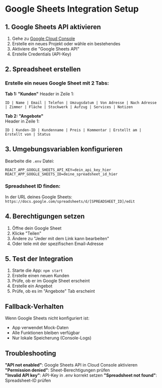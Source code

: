 # Google Sheets Integration Setup

## 1. Google Sheets API aktivieren

1. Gehe zu [Google Cloud Console](https://console.cloud.google.com)
2. Erstelle ein neues Projekt oder wähle ein bestehendes
3. Aktiviere die "Google Sheets API"
4. Erstelle Credentials (API-Key)

## 2. Spreadsheet erstellen

### Erstelle ein neues Google Sheet mit 2 Tabs:

**Tab 1: "Kunden"**
Header in Zeile 1:
```
ID | Name | Email | Telefon | Umzugsdatum | Von Adresse | Nach Adresse | Zimmer | Fläche | Stockwerk | Aufzug | Services | Notizen
```

**Tab 2: "Angebote"**  
Header in Zeile 1:
```
ID | Kunden-ID | Kundenname | Preis | Kommentar | Erstellt am | Erstellt von | Status
```

## 3. Umgebungsvariablen konfigurieren

Bearbeite die `.env` Datei:

```env
REACT_APP_GOOGLE_SHEETS_API_KEY=dein_api_key_hier
REACT_APP_GOOGLE_SHEETS_ID=deine_spreadsheet_id_hier
```

### Spreadsheet ID finden:
In der URL deines Google Sheets:
`https://docs.google.com/spreadsheets/d/[SPREADSHEET_ID]/edit`

## 4. Berechtigungen setzen

1. Öffne dein Google Sheet
2. Klicke "Teilen" 
3. Ändere zu "Jeder mit dem Link kann bearbeiten"
4. Oder teile mit der spezifischen Email-Adresse

## 5. Test der Integration

1. Starte die App: `npm start`
2. Erstelle einen neuen Kunden
3. Prüfe, ob er im Google Sheet erscheint
4. Erstelle ein Angebot
5. Prüfe, ob es im "Angebote" Tab erscheint

## Fallback-Verhalten

Wenn Google Sheets nicht konfiguriert ist:
- App verwendet Mock-Daten
- Alle Funktionen bleiben verfügbar
- Nur lokale Speicherung (Console-Logs)

## Troubleshooting

**"API not enabled"**: Google Sheets API in Cloud Console aktivieren
**"Permission denied"**: Sheet-Berechtigungen prüfen  
**"Invalid API key"**: API-Key in .env korrekt setzen
**"Spreadsheet not found"**: Spreadsheet-ID prüfen